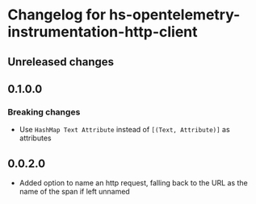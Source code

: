 # Changelog for hs-opentelemetry-instrumentation-http-client

## Unreleased changes

## 0.1.0.0

### Breaking changes

- Use `HashMap Text Attribute` instead of `[(Text, Attribute)]` as attributes

## 0.0.2.0

- Added option to name an http request, falling back to the URL as the name of the span if left unnamed
